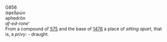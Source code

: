 <body>
  <p>G856<br>  ἀφεδρών  <br> aphedrōn  <br><i>af-ed-rone‘ </i><br>From a compound of <a href="g0575.htm">575</a> and the base of <a href="g1476.htm">1476</a>  a place of <i>sitting</i> <i>apart</i>, that is, a <i>privy:</i> - draught.<br></p>
 </body>